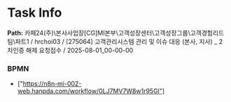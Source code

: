 # Task Info

**Path:** 카페24(주)\본사사업장\[CG]MI본부\고객성장센터\고객성장그룹\고객경험리드팀\파트1 / hrchoi03 / [275064] 고객관리시스템 관리 및 이슈 대응 (본사, 지사) _ 2차인증 해제 요청접수 / 2025-08-01_00-00-00

### BPMN
- ["https://n8n-mi-002-web.hanpda.com/workflow/0LJ7MV7W8w1r95Gl"]

